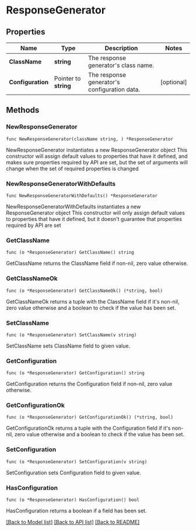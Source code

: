 # ResponseGenerator

## Properties

Name | Type | Description | Notes
------------ | ------------- | ------------- | -------------
**ClassName** | **string** | The response generator&#39;s class name. | 
**Configuration** | Pointer to **string** | The response generator&#39;s configuration data. | [optional] 

## Methods

### NewResponseGenerator

`func NewResponseGenerator(className string, ) *ResponseGenerator`

NewResponseGenerator instantiates a new ResponseGenerator object
This constructor will assign default values to properties that have it defined,
and makes sure properties required by API are set, but the set of arguments
will change when the set of required properties is changed

### NewResponseGeneratorWithDefaults

`func NewResponseGeneratorWithDefaults() *ResponseGenerator`

NewResponseGeneratorWithDefaults instantiates a new ResponseGenerator object
This constructor will only assign default values to properties that have it defined,
but it doesn't guarantee that properties required by API are set

### GetClassName

`func (o *ResponseGenerator) GetClassName() string`

GetClassName returns the ClassName field if non-nil, zero value otherwise.

### GetClassNameOk

`func (o *ResponseGenerator) GetClassNameOk() (*string, bool)`

GetClassNameOk returns a tuple with the ClassName field if it's non-nil, zero value otherwise
and a boolean to check if the value has been set.

### SetClassName

`func (o *ResponseGenerator) SetClassName(v string)`

SetClassName sets ClassName field to given value.


### GetConfiguration

`func (o *ResponseGenerator) GetConfiguration() string`

GetConfiguration returns the Configuration field if non-nil, zero value otherwise.

### GetConfigurationOk

`func (o *ResponseGenerator) GetConfigurationOk() (*string, bool)`

GetConfigurationOk returns a tuple with the Configuration field if it's non-nil, zero value otherwise
and a boolean to check if the value has been set.

### SetConfiguration

`func (o *ResponseGenerator) SetConfiguration(v string)`

SetConfiguration sets Configuration field to given value.

### HasConfiguration

`func (o *ResponseGenerator) HasConfiguration() bool`

HasConfiguration returns a boolean if a field has been set.


[[Back to Model list]](../README.md#documentation-for-models) [[Back to API list]](../README.md#documentation-for-api-endpoints) [[Back to README]](../README.md)


